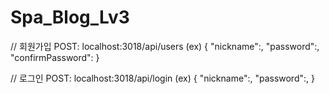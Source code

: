 # Spa_Blog_Lv3

// 회원가입
POST: localhost:3018/api/users
(ex)
{
"nickname":,
"password":,
"confirmPassword":
}

// 로그인
POST: localhost:3018/api/login
(ex)
{
"nickname":,
"password":,
}
